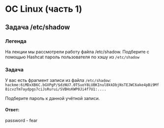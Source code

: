 # ОС Linux (часть 1)
## Задача /etc/shadow
### Легенда
На лекции мы рассмотрели работу файла /etc/shadow. Подберите с помощью Hashcat пароль пользователя по хэшу из <code>/etc/shadow</code>
### Задача
У вас есть фрагмент записи из файла <code>/etc/shadow</code>: <code>hackme:$6$iMDxXB6C.bGVPgP/$dzNU7.0TSuoY8LUBKInul8kkDbjNsTEJWC6ake4pBi9Mf8icvzTm7aydpgs7ciJsRurui/SVBHsKWP0Ji4f7U1:....</code>

Подберите пароль к данной учётной записи.
#### Ответ:
password - fear